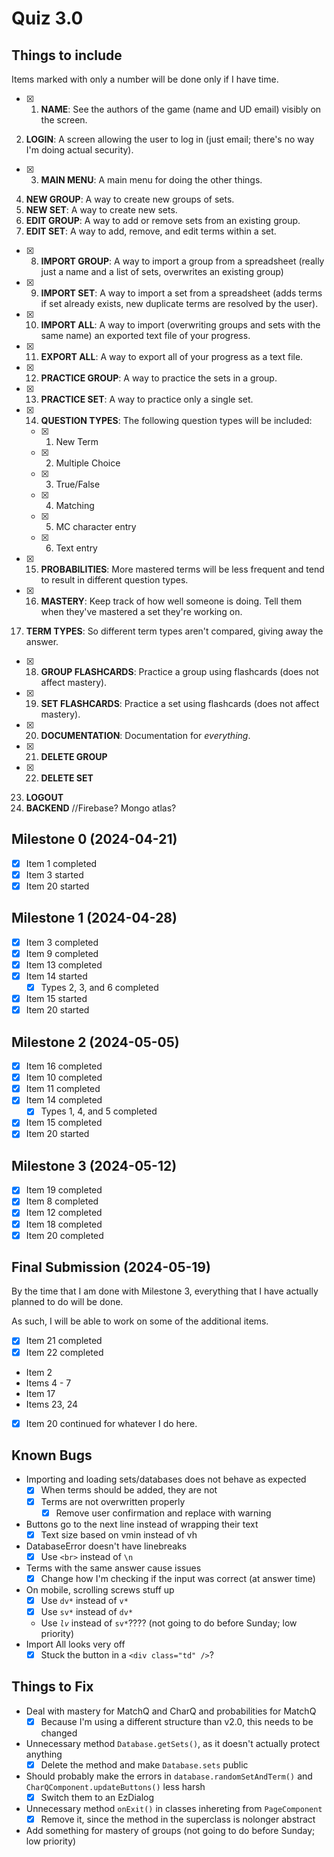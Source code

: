 # Quiz 3.0

## Things to include

Items marked with only a number will be done only if I have time.

-   [x] 1. **NAME**: See the authors of the game (name and UD email) visibly on the screen.

2. **LOGIN**: A screen allowing the user to log in (just email; there's no way I'm doing actual security).

-   [x] 3. **MAIN MENU**: A main menu for doing the other things.

4. **NEW GROUP**: A way to create new groups of sets.
5. **NEW SET**: A way to create new sets.
6. **EDIT GROUP**: A way to add or remove sets from an existing group.
7. **EDIT SET**: A way to add, remove, and edit terms within a set.

-   [x] 8. **IMPORT GROUP**: A way to import a group from a spreadsheet (really just a name and a list of sets, overwrites an existing group)
-   [x] 9. **IMPORT SET**: A way to import a set from a spreadsheet (adds terms if set already exists, new duplicate terms are resolved by the user).
-   [x] 10. **IMPORT ALL**: A way to import (overwriting groups and sets with the same name) an exported text file of your progress.
-   [x] 11. **EXPORT ALL**: A way to export all of your progress as a text file.
-   [x] 12. **PRACTICE GROUP**: A way to practice the sets in a group.
-   [x] 13. **PRACTICE SET**: A way to practice only a single set.
-   [x] 14. **QUESTION TYPES**: The following question types will be included:
    -   [x] 1. New Term
    -   [x] 2. Multiple Choice
    -   [x] 3. True/False
    -   [x] 4. Matching
    -   [x] 5. MC character entry
    -   [x] 6. Text entry
-   [x] 15. **PROBABILITIES**: More mastered terms will be less frequent and tend to result in different question types.
-   [x] 16. **MASTERY**: Keep track of how well someone is doing. Tell them when they've mastered a set they're working on.

17. **TERM TYPES**: So different term types aren't compared, giving away the answer.

-   [x] 18. **GROUP FLASHCARDS**: Practice a group using flashcards (does not affect mastery).
-   [x] 19. **SET FLASHCARDS**: Practice a set using flashcards (does not affect mastery).
-   [x] 20. **DOCUMENTATION**: Documentation for _everything_.

-   [x] 21. **DELETE GROUP**
-   [x] 22. **DELETE SET**

23. **LOGOUT**
24. **BACKEND** //Firebase? Mongo atlas?

## Milestone 0 (2024-04-21)

-   [x] Item 1 completed
-   [x] Item 3 started
-   [x] Item 20 started

## Milestone 1 (2024-04-28)

-   [x] Item 3 completed
-   [x] Item 9 completed
-   [x] Item 13 completed
-   [x] Item 14 started
    -   [x] Types 2, 3, and 6 completed
-   [x] Item 15 started
-   [x] Item 20 started

## Milestone 2 (2024-05-05)

-   [x] Item 16 completed
-   [x] Item 10 completed
-   [x] Item 11 completed
-   [x] Item 14 completed
    -   [x] Types 1, 4, and 5 completed
-   [x] Item 15 completed
-   [x] Item 20 started

## Milestone 3 (2024-05-12)

-   [x] Item 19 completed
-   [x] Item 8 completed
-   [x] Item 12 completed
-   [x] Item 18 completed
-   [x] Item 20 completed

## Final Submission (2024-05-19)

By the time that I am done with Milestone 3, everything that I have actually planned to do will be done.

As such, I will be able to work on some of the additional items.

-   [x] Item 21 completed
-   [x] Item 22 completed
-   Item 2
-   Items 4 - 7
-   Item 17
-   Items 23, 24
-   [x] Item 20 continued for whatever I do here.

## Known Bugs

-   Importing and loading sets/databases does not behave as expected
    -   [x] When terms should be added, they are not
    -   [x] Terms are not overwritten properly
        -   [x] Remove user confirmation and replace with warning
-   Buttons go to the next line instead of wrapping their text
    -   [x] Text size based on vmin instead of vh
-   DatabaseError doesn't have linebreaks
    -   [x] Use `<br>` instead of `\n`
-   Terms with the same answer cause issues
    -   [x] Change how I'm checking if the input was correct (at answer time)
-   On mobile, scrolling screws stuff up
    -   [x] Use `dv*` instead of `v*`
    -   [x] Use `sv*` instead of `dv*`
    -   Use _`lv`_ instead of `sv*`???? (not going to do before Sunday; low priority)
-   Import All looks very off
    -   [x] Stuck the button in a `<div class="td" />`?

## Things to Fix

-   Deal with mastery for MatchQ and CharQ and probabilities for MatchQ
    -   [x] Because I'm using a different structure than v2.0, this needs to be changed
-   Unnecessary method `Database.getSets()`, as it doesn't actually protect anything
    -   [x] Delete the method and make `Database.sets` public
-   Should probably make the errors in `database.randomSetAndTerm()` and `CharQComponent.updateButtons()` less harsh
    -   [x] Switch them to an EzDialog
-   Unnecessary method `onExit()` in classes inhereting from `PageComponent`
    -   [x] Remove it, since the method in the superclass is nolonger abstract
-   Add something for mastery of groups (not going to do before Sunday; low priority)
